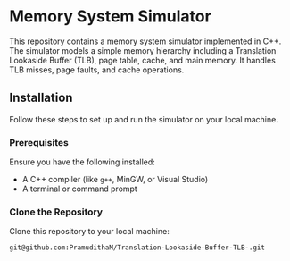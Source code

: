 # Memory System Simulator

This repository contains a memory system simulator implemented in C++. The simulator models a simple memory hierarchy including a Translation Lookaside Buffer (TLB), page table, cache, and main memory. It handles TLB misses, page faults, and cache operations.

## Installation

Follow these steps to set up and run the simulator on your local machine.

### Prerequisites

Ensure you have the following installed:
- A C++ compiler (like `g++`, MinGW, or Visual Studio)
- A terminal or command prompt

### Clone the Repository

Clone this repository to your local machine:

```bash
git@github.com:PramudithaM/Translation-Lookaside-Buffer-TLB-.git
